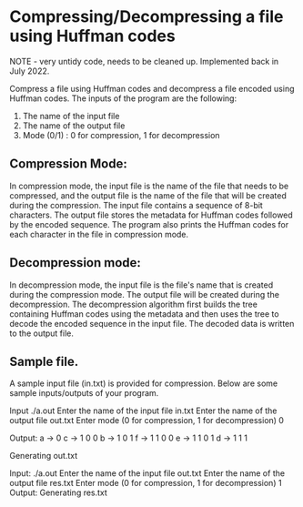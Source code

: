 # Compressing/Decompressing a file using Huffman codes

NOTE - very untidy code, needs to be cleaned up. Implemented back in July 2022.

Compress a file using Huffman codes and decompress a file
encoded using Huffman codes. The inputs of the program are the following:

1. The name of the input file
2. The name of the output file
3. Mode (0/1) : 0 for compression, 1 for decompression

## Compression Mode:

In compression mode, the input file is the name of the file that needs to be compressed, and the
output file is the name of the file that will be created during the compression. The input file
contains a sequence of 8-bit characters. The output file stores the metadata for Huffman codes
followed by the encoded sequence. The program also prints the Huffman codes for each
character in the file in compression mode.

## Decompression mode:

In decompression mode, the input file is the file's name that is created during the compression
mode. The output file will be created during the decompression. The decompression algorithm
first builds the tree containing Huffman codes using the metadata and then uses the tree to
decode the encoded sequence in the input file. The decoded data is written to the output file.

## Sample file.

A sample input file (in.txt) is provided for compression. Below are some sample inputs/outputs of
your program.

Input
./a.out
Enter the name of the input file
in.txt
Enter the name of the output file
out.txt
Enter mode (0 for compression, 1 for decompression)
0

Output:
a -> 0
c -> 1 0 0
b -> 1 0 1
f -> 1 1 0 0
e -> 1 1 0 1
d -> 1 1 1

Generating out.txt

Input:
./a.out
Enter the name of the input file
out.txt
Enter the name of the output file
res.txt
Enter mode (0 for compression, 1 for decompression)
1
Output:
Generating res.txt
